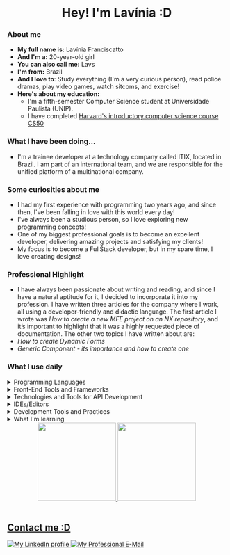 <h1 align="center" > Hey! I'm Lavínia :D </h1>

### About me

- **My full name is:** Lavínia Franciscatto
- **And I'm a:** 20-year-old girl
- **You can also call me:** Lavs
- **I'm from:** Brazil
- **And I love to**: Study everything (I'm a very curious person), read police dramas, play video games, watch sitcoms, and exercise!
- **Here's about my education:**
     - I'm a fifth-semester Computer Science student at Universidade Paulista (UNIP).
     - I have completed [Harvard's introductory computer science course CS50](https://pll.harvard.edu/course/cs50-introduction-computer-science)
 
### What I have been doing...

- I'm a trainee developer at a technology company called ITIX, located in Brazil. I am part of an international team, and we are responsible for the unified platform of a multinational company.

### Some curiosities about me

- I had my first experience with programming two years ago, and since then, I've been falling in love with this world every day!
- I've always been a studious person, so I love exploring new programming concepts!
- One of my biggest professional goals is to become an excellent developer, delivering amazing projects and satisfying my clients!
- My focus is to become a FullStack developer, but in my spare time, I love creating designs!

### Professional Highlight

- I have always been passionate about writing and reading, and since I have a natural aptitude for it, I decided to incorporate it into my profession. I have written three articles for the company where I work, all using a developer-friendly and didactic language. The first article I wrote was *How to create a new MFE project on an NX repository*, and it’s important to highlight that it was a highly requested piece of documentation. The other two topics I have written about are:
- *How to create Dynamic Forms*
- *Generic Component - its importance and how to create one*

### What I use daily

<details>
  <summary>Programming Languages</summary>

![JavaScript](https://img.shields.io/badge/javascript-%23323330.svg?style=for-the-badge&logo=javascript&logoColor=%23F7DF1E) ![TypeScript](https://img.shields.io/badge/typescript-%23007ACC.svg?style=for-the-badge&logo=typescript&logoColor=white) ![CSharp](https://img.shields.io/badge/C%23-239120?style=for-the-badge&logo=c-sharp&logoColor=white) 
</details>

<details>
  <summary>Front-End Tools and Frameworks</summary>

![HTML5](https://img.shields.io/badge/html5-%23E34F26.svg?style=for-the-badge&logo=html5&logoColor=white) ![CSS3](https://img.shields.io/badge/css3-%231572B6.svg?style=for-the-badge&logo=css3&logoColor=white) ![SASS](https://img.shields.io/badge/SASS-hotpink.svg?style=for-the-badge&logo=SASS&logoColor=white) ![Angular](https://img.shields.io/badge/angular-%23DD0031.svg?style=for-the-badge&logo=angular&logoColor=white) ![NgRx Badge](https://img.shields.io/badge/NgRx-BA2BD2?logo=ngrx&logoColor=fff&style=for-the-badge) <img alt="RxJS" src="https://img.shields.io/badge/rxjs-%23B7178C.svg?style=for-the-badge&logo=reactivex&logoColor=white" />
- *MFE (Micro Frontends)*

</details>

<details>
  <summary>Technologies and Tools for API Development</summary>

![Apollo-GraphQL](https://img.shields.io/badge/-ApolloGraphQL-311C87?style=for-the-badge&logo=apollo-graphql) ![GraphQL Badge](https://img.shields.io/badge/GraphQL-E10098?logo=graphql&logoColor=fff&style=for-the-badge)   
- *Hot Chocolate GraphQL*

</details>

<details>
  <summary>IDEs/Editors</summary>

![Visual Studio Code](https://img.shields.io/badge/Visual%20Studio%20Code-0078d7.svg?style=for-the-badge&logo=visual-studio-code&logoColor=white) ![Visual Studio](https://img.shields.io/badge/Visual%20Studio-5C2D91.svg?style=for-the-badge&logo=visual-studio&logoColor=white) ![Eclipse IDE Badge](https://img.shields.io/badge/Eclipse%20IDE-2C2255?logo=eclipseide&logoColor=fff&style=for-the-badge)

</details>

<details>
  <summary>Development Tools and Practices</summary>

![Git Badge](https://img.shields.io/badge/Git-F05032?logo=git&logoColor=fff&style=for-the-badge) ![Azure](https://img.shields.io/badge/azure-%230072C6.svg?style=for-the-badge&logo=microsoftazure&logoColor=white) ![Nx Badge](https://img.shields.io/badge/Nx-143055?logo=nx&logoColor=fff&style=for-the-badge) ![Node.js Badge](https://img.shields.io/badge/Node.js-5FA04E?logo=nodedotjs&logoColor=fff&style=for-the-badge)

</details>

<details>
  <summary> What I'm learning </summary>

![Eclipse IDE Badge](https://img.shields.io/badge/Eclipse%20IDE-2C2255?logo=eclipseide&logoColor=fff&style=for-the-badge) ![Figma Badge](https://img.shields.io/badge/Figma-F24E1E?logo=figma&logoColor=fff&style=for-the-badge) ![Java](https://img.shields.io/badge/Java-000?style=for-the-badge&logo=java)

</details>


<div align="center">
  <a href="https://github.com/laviniaof">
  <img height="180em" src="https://github-readme-stats.vercel.app/api?username=laviniaof&show_icons=true&theme=dark&include_all_commits=true&count_private=true"/>
  <img height="180em" src="https://github-readme-stats.vercel.app/api/top-langs/?username=laviniaof&layout=compact&langs_count=7&theme=dark"/>
</div>

<div style="display: inline_block"><br>

## Contact me :D

<a href="www.linkedin.com/in/lavínia-franciscatto-05b42a254" target="_blank"> 
  <img src="https://img.shields.io/badge/linkedin-%230077B5.svg?style=for-the-badge&logo=linkedin&logoColor=white" alt="My LinkedIn profile" /> 
</a>
<a href="mailto:laviniaof@hotmail.com" target="_blank">
  <img src="https://img.shields.io/badge/Gmail-D14836?style=for-the-badge&logo=gmail&logoColor=white" alt="My Professional E-Mail" />
</a>
